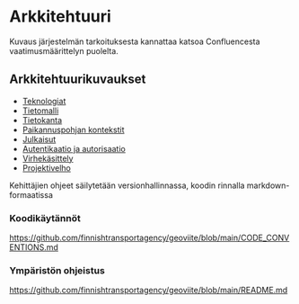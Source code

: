 # Arkkitehtuuri

Kuvaus järjestelmän tarkoituksesta kannattaa katsoa Confluencesta vaatimusmäärittelyn puolelta.

## Arkkitehtuurikuvaukset

* [Teknologiat](teknologiat.md)
* [Tietomalli](tietomalli.md)
* [Tietokanta](tietokanta.md)
* [Paikannuspohjan kontekstit](paikannuspohjan_kontekstit.md)
* [Julkaisut](julkaisut.md)
* [Autentikaatio ja autorisaatio](autentikaatio_ja_autorisaatio.md)
* [Virhekäsittely](virhekasittely.md)
* [Projektivelho](projektivelho.md)

Kehittäjien ohjeet säilytetään versionhallinnassa, koodin rinnalla markdown-formaatissa

### Koodikäytännöt

https://github.com/finnishtransportagency/geoviite/blob/main/CODE_CONVENTIONS.md

### Ympäristön ohjeistus

https://github.com/finnishtransportagency/geoviite/blob/main/README.md
